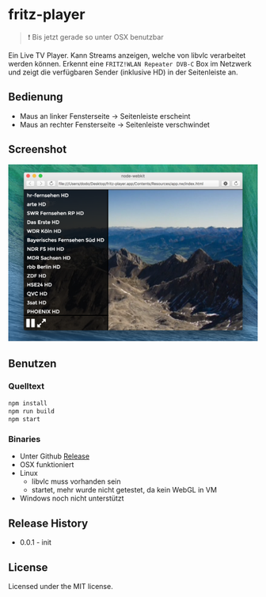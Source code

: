 # fritz-player
>  :exclamation: Bis jetzt gerade so unter OSX benutzbar

Ein Live TV Player. Kann Streams anzeigen, welche  von libvlc verarbeitet werden können.
Erkennt eine `FRITZ!WLAN Repeater DVB-C` Box im Netzwerk und zeigt die verfügbaren Sender (inklusive HD) in der Seitenleiste an.

## Bedienung
* Maus an linker Fensterseite -> Seitenleiste erscheint
* Maus an rechter Fensterseite -> Seitenleiste verschwindet


## Screenshot
![screenshot-osx](./screenshot-osx.png)


## Benutzen

### Quelltext
```
npm install
npm run build
npm start
```

### Binaries
* Unter Github [Release](https://github.com/freemountain/avm-player/releases/tag/v0.0.1)
* OSX funktioniert
* Linux
  * libvlc muss vorhanden sein
  * startet, mehr wurde nicht getestet, da kein WebGL in VM
* Windows noch nicht unterstützt


## Release History
* 0.0.1 - init


## License
Licensed under the MIT license.
